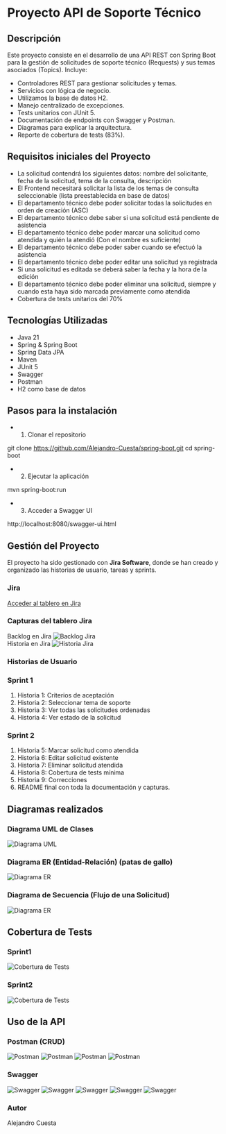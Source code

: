 # Proyecto API de Soporte Técnico

##  Descripción

Este proyecto consiste en el desarrollo de una API REST con Spring Boot para la gestión de solicitudes de soporte técnico (Requests) y sus temas asociados (Topics).
Incluye:
- Controladores REST para gestionar solicitudes y temas.
- Servicios con lógica de negocio.
- Utilizamos la base de datos H2.
- Manejo centralizado de excepciones.
- Tests unitarios con JUnit 5.
- Documentación de endpoints con Swagger y Postman.
- Diagramas para explicar la arquitectura.
- Reporte de cobertura de tests (83%).


##  Requisitos iniciales del Proyecto

- La solicitud contendrá los siguientes datos: nombre del solicitante, fecha de la solicitud, tema de la consulta, descripción
- El Frontend necesitará solicitar la lista de los temas de consulta seleccionable (lista preestablecida en base de datos)
- El departamento técnico debe poder solicitar todas la solicitudes en orden de creación (ASC)
- El departamento técnico debe saber si una solicitud está pendiente de asistencia
- El departamento técnico debe poder marcar una solicitud como atendida y quién la atendió (Con el nombre es suficiente) 
- El departamento técnico debe poder saber cuando se efectuó la asistencia
- El departamento técnico debe poder editar una solicitud ya registrada
- Si una solicitud es editada se deberá saber la fecha y la hora de la edición
- El departamento técnico debe poder eliminar una solicitud, siempre y cuando esta haya sido marcada previamente como atendida
- Cobertura de tests unitarios del 70%


## Tecnologías Utilizadas

- Java 21
- Spring & Spring Boot 
- Spring Data JPA
- Maven
- JUnit 5 
- Swagger 
- Postman
- H2 como base de datos


## Pasos para la instalación

- 1) Clonar el repositorio

git clone https://github.com/Alejandro-Cuesta/spring-boot.git
cd spring-boot

- 2) Ejecutar la aplicación

mvn spring-boot:run

- 3) Acceder a Swagger UI

http://localhost:8080/swagger-ui.html


## Gestión del Proyecto

El proyecto ha sido gestionado con **Jira Software**, donde se han creado y organizado las historias de usuario, tareas y sprints.

### Jira

 [Acceder al tablero en Jira](https://janittoss-1754311878213.atlassian.net/jira/software/projects/SAHS/boards/34/backlog?atlOrigin=eyJpIjoiNjgwOWZlN2I4YWFkNDI2Y2EzZDc2M2QzNWU5ZjUxYTQiLCJwIjoiaiJ9)

### Capturas del tablero Jira
Backlog en Jira ![Backlog Jira](/docs/JiraBacklog.png)  
Historia en Jira ![Historia Jira](/docs/JiraHistoria.png)

### Historias de Usuario

### Sprint 1

1. Historia 1: Criterios de aceptación 
2. Historia 2: Seleccionar tema de soporte  
3. Historia 3: Ver todas las solicitudes ordenadas  
4. Historia 4: Ver estado de la solicitud  


### Sprint 2

1. Historia 5: Marcar solicitud como atendida  
2. Historia 6: Editar solicitud existente  
3. Historia 7: Eliminar solicitud atendida 
4. Historia 8: Cobertura de tests mínima  
5. Historia 9: Correcciones
6. README final con toda la documentación y capturas.


##  Diagramas realizados

### Diagrama UML de Clases

![Diagrama UML](/docs/DiagramaClases.png)

### Diagrama ER (Entidad-Relación) (patas de gallo)

![Diagrama ER](/docs/DiagramaPatasGallo.png)

### Diagrama de Secuencia (Flujo de una Solicitud)

![Diagrama ER](/docs/DiagramaFlujoDatos.png)



##  Cobertura de Tests

### Sprint1

![Cobertura de Tests](/docs/CoberturaSprint1.png)

### Sprint2

![Cobertura de Tests](/docs/CoberturaSprint2.png)


## Uso de la API

### Postman (CRUD)
![Postman](/docs/PostmanPut.png)
![Postman](/docs/PostmanGet.png)
![Postman](/docs/PostmanPost.png)
![Postman](/docs/PostmanDelete.png)

### Swagger
![Swagger](/docs/Swagger.png)
![Swagger](/docs/SwaggerTopicController.png)
![Swagger](/docs/SwaggerTopicControllerPost.png)
![Swagger](/docs/SwaggerRequestController.png)
![Swagger](/docs/SwaggerRequestControllerPut.png)


### Autor

Alejandro Cuesta